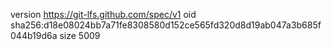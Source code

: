 version https://git-lfs.github.com/spec/v1
oid sha256:d18e08024bb7a71fe8308580d152ce565fd320d8d19ab047a3b685f044b19d6a
size 5009

